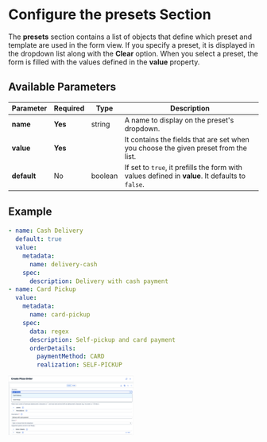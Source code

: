 # Configure the presets Section

The **presets** section contains a list of objects that define which preset and template are used in the form view. If you specify a preset, it is displayed in the dropdown list along with the **Clear** option. When you select a preset, the form is filled with the values defined in the **value** property.

## Available Parameters

| Parameter   | Required | Type    | Description                                                                                      |
| ----------- | -------- | ------- | ------------------------------------------------------------------------------------------------ |
| **name**    | **Yes**  | string  | A name to display on the preset's dropdown.                                                      |
| **value**   | **Yes**  |         | It contains the fields that are set when you choose the given preset from the list.              |
| **default** | No       | boolean | If set to `true`, it prefills the form with values defined in **value**. It defaults to `false`. |

## Example

```yaml
- name: Cash Delivery
  default: true
  value:
    metadata:
      name: delivery-cash
    spec:
      description: Delivery with cash payment
- name: Card Pickup
  value:
    metadata:
      name: card-pickup
    spec:
      data: regex
      description: Self-pickup and card payment
      orderDetails:
        paymentMethod: CARD
        realization: SELF-PICKUP
```

<img src="./assets/Presets.png" alt="Example of a preset" width="50%">
